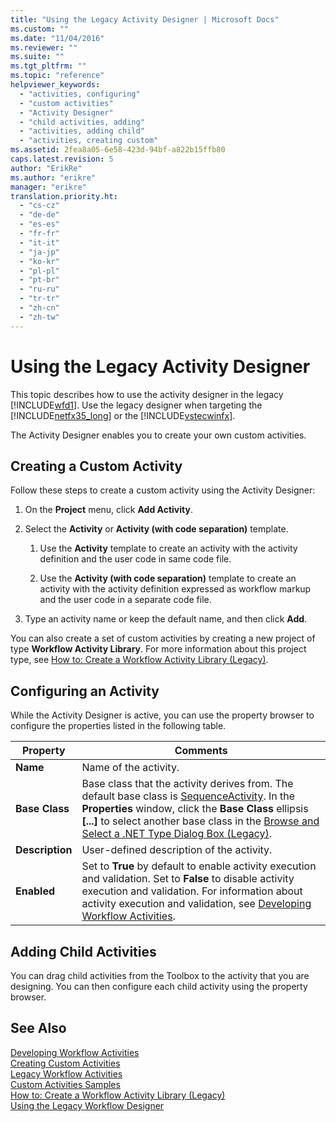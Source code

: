 ```yaml
---
title: "Using the Legacy Activity Designer | Microsoft Docs"
ms.custom: ""
ms.date: "11/04/2016"
ms.reviewer: ""
ms.suite: ""
ms.tgt_pltfrm: ""
ms.topic: "reference"
helpviewer_keywords: 
  - "activities, configuring"
  - "custom activities"
  - "Activity Designer"
  - "child activities, adding"
  - "activities, adding child"
  - "activities, creating custom"
ms.assetid: 2fea8a05-6e58-423d-94bf-a822b15ffb80
caps.latest.revision: 5
author: "ErikRe"
ms.author: "erikre"
manager: "erikre"
translation.priority.ht: 
  - "cs-cz"
  - "de-de"
  - "es-es"
  - "fr-fr"
  - "it-it"
  - "ja-jp"
  - "ko-kr"
  - "pl-pl"
  - "pt-br"
  - "ru-ru"
  - "tr-tr"
  - "zh-cn"
  - "zh-tw"
---
```

# Using the Legacy Activity Designer
This topic describes how to use the activity designer in the legacy [!INCLUDE[wfd1](../workflow-designer/includes/wfd1_md.md)]. Use the legacy designer when targeting the [!INCLUDE[netfx35_long](../workflow-designer/includes/netfx35_long_md.md)] or the [!INCLUDE[vstecwinfx](../workflow-designer/includes/vstecwinfx_md.md)].  
  
 The Activity Designer enables you to create your own custom activities.  
  
## Creating a Custom Activity  
 Follow these steps to create a custom activity using the Activity Designer:  
  
1.  On the **Project** menu, click **Add Activity**.  
  
2.  Select the **Activity** or **Activity (with code separation)** template.  
  
    1.  Use the **Activity** template to create an activity with the activity definition and the user code in same code file.  
  
    2.  Use the **Activity (with code separation)** template to create an activity with the activity definition expressed as workflow markup and the user code in a separate code file.  
  
3.  Type an activity name or keep the default name, and then click **Add**.  
  
 You can also create a set of custom activities by creating a new project of type **Workflow Activity Library**. For more information about this project type, see [How to: Create a Workflow Activity Library (Legacy)](../workflow-designer/how-to-create-a-workflow-activity-library-legacy.md).  
  
## Configuring an Activity  
 While the Activity Designer is active, you can use the property browser to configure the properties listed in the following table.  
  
|Property|Comments|  
|--------------|--------------|  
|**Name**|Name of the activity.|  
|**Base Class**|Base class that the activity derives from. The default base class is [SequenceActivity](http://go.microsoft.com/fwlink?LinkID=65020). In the **Properties** window, click the **Base Class** ellipsis **[...]** to select another base class in the [Browse and Select a .NET Type Dialog Box (Legacy)](../workflow-designer/browse-and-select-a-dotnet-type-dialog-box-legacy.md).|  
|**Description**|User-defined description of the activity.|  
|**Enabled**|Set to **True** by default to enable activity execution and validation. Set to **False** to disable activity execution and validation. For information about activity execution and validation, see [Developing Workflow Activities](http://go.microsoft.com/fwlink?LinkID=65024).|  
  
## Adding Child Activities  
 You can drag child activities from the Toolbox to the activity that you are designing. You can then configure each child activity using the property browser.  
  
## See Also  
 [Developing Workflow Activities](http://go.microsoft.com/fwlink?LinkID=65024)   
 [Creating Custom Activities](http://go.microsoft.com/fwlink?LinkID=65021)   
 [Legacy Workflow Activities](../workflow-designer/legacy-workflow-activities.md)   
 [Custom Activities Samples](http://go.microsoft.com/fwlink?LinkID=65022)   
 [How to: Create a Workflow Activity Library (Legacy)](../workflow-designer/how-to-create-a-workflow-activity-library-legacy.md)   
 [Using the Legacy Workflow Designer](../workflow-designer/using-the-legacy-workflow-designer.md)